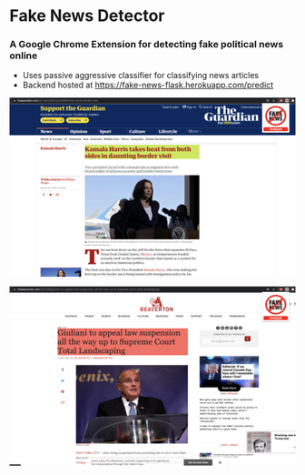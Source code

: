 # Fake News Detector

### A Google Chrome Extension for detecting fake political news online

- Uses passive aggressive classifier for classifying news articles
- Backend hosted at https://fake-news-flask.herokuapp.com/predict

![Genuine News 1](./sample_images/R1C.png "A genuine news article is highlighted with green color")

![Genuine News 1](./sample_images/F2C.png "A genuine news article is highlighted with green color")